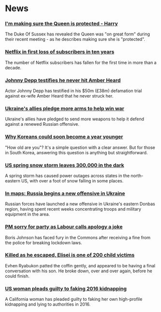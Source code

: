 # News
### [I'm making sure the Queen is protected - Harry](https://www.bbc.com/news/uk-61157345)
The Duke Of Sussex has revealed the Queen was "on great form" during their recent meeting - as he describes making sure she is "protected".
### [Netflix in first loss of subscribers in ten years](https://www.bbc.com/news/business-61153252)
The number of Netflix subscribers has fallen for the first time in more than a decade.
### [Johnny Depp testifies he never hit Amber Heard](https://www.bbc.com/news/world-us-canada-61154559)
Actor Johnny Depp has testified in his $50m (£38m) defamation trial against ex-wife Amber Heard that he never struck her.
### [Ukraine's allies pledge more arms to help win war](https://www.bbc.com/news/world-europe-61155035)
Ukraine's allies have pledged to send more weapons to help it defend against a renewed Russian offensive.
### [Why Koreans could soon become a year younger](https://www.bbc.com/news/world-asia-61117434)
 "How old are you"? It's a simple question with a clear answer. But for those in South Korea, answering this question is anything but straightforward. 
### [US spring snow storm leaves 300,000 in the dark](https://www.bbc.com/news/world-us-canada-61156861)
A spring storm has caused power outages across states in the north-eastern US, with over a foot of snow falling in some places. 
### [In maps: Russia begins a new offensive in Ukraine](https://www.bbc.com/news/world-europe-60506682)
Russian forces have launched a new offensive in Ukraine's eastern Donbas region, having spent recent weeks concentrating troops and military equipment in the area.
### [PM sorry for party as Labour calls apology a joke](https://www.bbc.com/news/uk-politics-61154461)
Boris Johnson has faced fury in the Commons after receiving a fine from the police for breaking lockdown laws.
### [Killed as he escaped, Elisei is one of 200 child victims](https://www.bbc.com/news/world-europe-61146084)
Evhen Ryabukon patted the coffin gently, and appeared to be having a final conversation with his son. He broke down, over and over again, before he could finish. 
### [US woman pleads guilty to faking 2016 kidnapping](https://www.bbc.com/news/world-us-canada-61153137)
A California woman has pleaded guilty to faking her own high-profile kidnapping and lying to authorities in 2016. 
